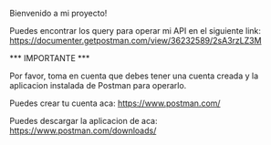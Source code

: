 Bienvenido a mi proyecto!

Puedes encontrar los query para operar mi API en el siguiente link:
https://documenter.getpostman.com/view/36232589/2sA3rzLZ3M


*** IMPORTANTE ***

Por favor, toma en cuenta que debes tener una cuenta creada y la aplicacion instalada de Postman para operarlo.

Puedes crear tu cuenta aca:
https://www.postman.com/

Puedes descargar la aplicacion de aca:
https://www.postman.com/downloads/
